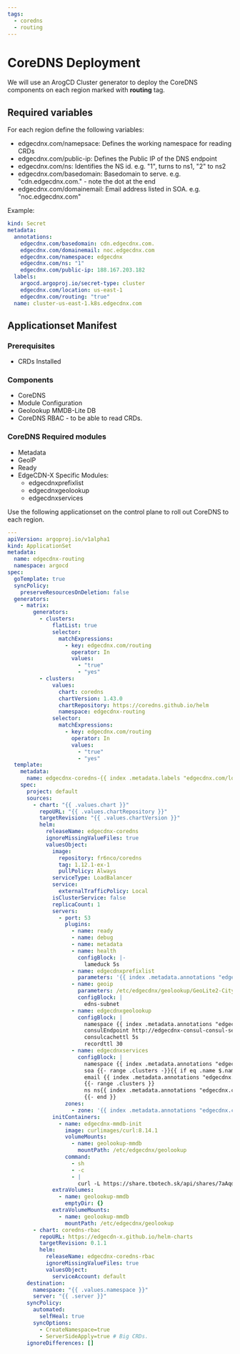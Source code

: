 ```yaml
---
tags:
  - coredns
  - routing
---
```

# CoreDNS Deployment
We will use an ArogCD Cluster generator to deploy the CoreDNS components on each region marked with **routing** tag.

## Required variables
For each region define the following variables:

* edgecdnx.com/namepsace: Defines the working namespace for reading CRDs
* edgecdnx.com/public-ip: Defines the Public IP of the DNS endpoint
* edgecdnx.com/ns: Identifies the NS id. e.g. "1", turns to ns1, "2" to ns2
* edgecdnx.com/basedomain: Basedomain to serve. e.g. "cdn.edgecdnx.com." - note the dot at the end
* edgecdnx.com/domainemail: Email address listed in SOA. e.g. "noc.edgecdnx.com"

Example:
```yaml
kind: Secret
metadata:
  annotations:
    edgecdnx.com/basedomain: cdn.edgecdnx.com.
    edgecdnx.com/domainemail: noc.edgecdnx.com
    edgecdnx.com/namespace: edgecdnx
    edgecdnx.com/ns: "1"
    edgecdnx.com/public-ip: 188.167.203.182
  labels:
    argocd.argoproj.io/secret-type: cluster
    edgecdnx.com/location: us-east-1
    edgecdnx.com/routing: "true"
  name: cluster-us-east-1.k8s.edgecdnx.com
```

## Applicationset Manifest

### Prerequisites

 * CRDs Installed

### Components

* CoreDNS
* Module Configuration
* Geolookup MMDB-Lite DB
* CoreDNS RBAC - to be able to read CRDs.

### CoreDNS Required modules

* Metadata
* GeoIP
* Ready
* EdgeCDN-X Specific Modules:
    * edgecdnxprefixlist
    * edgecdnxgeolookup
    * edgecdnxservices

Use the following applicationset on the control plane to roll out CoreDNS to each region.

```yaml
---
apiVersion: argoproj.io/v1alpha1
kind: ApplicationSet
metadata:
  name: edgecdnx-routing
  namespace: argocd
spec:
  goTemplate: true
  syncPolicy:
    preserveResourcesOnDeletion: false
  generators:
    - matrix:
        generators:
          - clusters:
              flatList: true
              selector:
                matchExpressions:
                  - key: edgecdnx.com/routing
                    operator: In
                    values:
                      - "true"
                      - "yes"
          - clusters:
              values:
                chart: coredns
                chartVersion: 1.43.0
                chartRepository: https://coredns.github.io/helm
                namespace: edgecdnx-routing
              selector:
                matchExpressions:
                  - key: edgecdnx.com/routing
                    operator: In
                    values:
                      - "true"
                      - "yes"
  template:
    metadata:
      name: edgecdnx-coredns-{{ index .metadata.labels "edgecdnx.com/location" }}
    spec:
      project: default
      sources:
        - chart: "{{ .values.chart }}"
          repoURL: "{{ .values.chartRepository }}"
          targetRevision: "{{ .values.chartVersion }}"
          helm:
            releaseName: edgecdnx-coredns
            ignoreMissingValueFiles: true
            valuesObject:
              image:
                repository: fr6nco/coredns
                tag: 1.12.1-ex-1
                pullPolicy: Always
              serviceType: LoadBalancer
              service:
                externalTrafficPolicy: Local
              isClusterService: false
              replicaCount: 1
              servers:
                - port: 53
                  plugins:
                    - name: ready
                    - name: debug
                    - name: metadata
                    - name: health
                      configBlock: |-
                        lameduck 5s
                    - name: edgecdnxprefixlist
                      parameters: '{{ index .metadata.annotations "edgecdnx.com/namespace" }}'
                    - name: geoip
                      parameters: /etc/edgecdnx/geolookup/GeoLite2-City.mmdb
                      configBlock: |
                        edns-subnet
                    - name: edgecdnxgeolookup
                      configBlock: |
                        namespace {{ index .metadata.annotations "edgecdnx.com/namespace" }}
                        consulEndpoint http://edgecdnx-consul-consul-server:8500
                        consulcachettl 5s
                        recordttl 30
                    - name: edgecdnxservices
                      configBlock: |
                        namespace {{ index .metadata.annotations "edgecdnx.com/namespace" }}
                        soa {{- range .clusters -}}{{ if eq .name $.name }} ns{{ index .metadata.annotations "edgecdnx.com/ns" }}{{ end -}}{{- end }}
                        email {{ index .metadata.annotations "edgecdnx.com/domainemail" }}
                        {{- range .clusters }}
                        ns ns{{ index .metadata.annotations "edgecdnx.com/ns" }} {{ index .metadata.annotations "edgecdnx.com/public-ip" }}
                        {{- end }}
                  zones:  
                    - zone: '{{ index .metadata.annotations "edgecdnx.com/basedomain" }}'
              initContainers:
                - name: edgecdnx-mmdb-init
                  image: curlimages/curl:8.14.1
                  volumeMounts:
                    - name: geolookup-mmdb
                      mountPath: /etc/edgecdnx/geolookup
                  command:
                    - sh
                    - -c
                    - |
                      curl -L https://share.tbotech.sk/api/shares/7aAqdIUO/files/4e046472-f00d-4275-be7b-b5228ff200ce -o /etc/edgecdnx/geolookup/GeoLite2-City.mmdb
              extraVolumes:
                - name: geolookup-mmdb
                  emptyDir: {}
              extraVolumeMounts:
                - name: geolookup-mmdb
                  mountPath: /etc/edgecdnx/geolookup
        - chart: coredns-rbac
          repoURL: https://edgecdn-x.github.io/helm-charts
          targetRevision: 0.1.1
          helm:
            releaseName: edgecdnx-coredns-rbac
            ignoreMissingValueFiles: true
            valuesObject:
              serviceAccount: default
      destination:
        namespace: "{{ .values.namespace }}"
        server: "{{ .server }}"
      syncPolicy:
        automated:
          selfHeal: true
        syncOptions:
          - CreateNamespace=true
          - ServerSideApply=true # Big CRDs.
      ignoreDifferences: []

```

